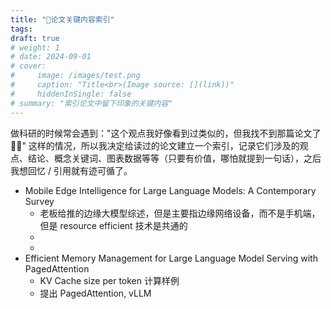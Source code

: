 ```yaml
---
title: "💭论文关键内容索引"
tags:
draft: true
# weight: 1
# date: 2024-09-01
# cover:
#     image: /images/test.png
#     caption: "Title<br>(Image source: [](link))"
#     hiddenInSingle: false
# summary: "索引论文中留下印象的关键内容"
---
```

做科研的时候常会遇到："这个观点我好像看到过类似的，但我找不到那篇论文了:face_with_spiral_eyes:" 这样的情况，所以我决定给读过的论文建立一个索引，记录它们涉及的观点、结论、概念关键词、图表数据等等（只要有价值，哪怕就提到一句话），之后我想回忆 / 引用就有迹可循了。
- Mobile Edge Intelligence for Large Language  Models: A Contemporary Survey
    - 老板给推的边缘大模型综述，但是主要指边缘网络设备，而不是手机端，但是 resource efficient 技术是共通的
    - 
    - 
- Efficient Memory Management for Large Language  Model Serving with PagedAttention
    - KV Cache size per token 计算样例
    - 提出 PagedAttention, vLLM
